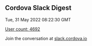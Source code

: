 ## Cordova Slack Digest
Tue, 31 May 2022 08:22:30 GMT

[User count: 4692](https://cordova.slack.com/)


Join the conversation at [slack.cordova.io](http://slack.cordova.io/)
